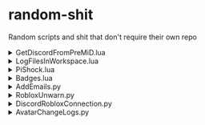 # random-shit
Random scripts and shit that don't require their own repo

<details>
  <summary>GetDiscordFromPreMiD.lua</summary>
  <blockquote>
    <a href="/data/GetDiscordFromPreMiD.lua">Link</a><br>
    If the user has PreMiD installed then it will print/grab some user info.<br>
    Example:<br>
    <img width=690 alt="image" src="https://user-images.githubusercontent.com/67937010/208335348-84c2de5d-c9a8-42f1-832a-af556241ccd8.png">
  </blockquote>
</details>

<details>
  <summary>LogFilesInWorkspace.lua</summary>
  <blockquote>
    <a href="/data/WorkspaceLog/LogFilesInWorkspace.lua">Link</a><br>
    Will save to file any whitelisted files to a file<br>
    To export saved data use this <a href="/data/WorkspaceLog/ExportLoggedFiles.lua">RLua script</a> or <a href="/data/WorkspaceLog/ExportLoggedFiles.py">Python script</a><br>
  </blockquote>
</details>

<details>
  <summary>PiShock.lua</summary>
  <blockquote>
    <a href="/libs/PiShock.lua">Link</a><br>
    Library for PiShock<br>
    <img height=420 src="https://github.com/Roblox-Thot/random-shit/assets/67937010/38e66160-8e98-4f05-8d98-ec04bb777873">
  </blockquote>
</details>

<details>
  <summary>Badges.lua</summary>
  <blockquote>
    <a href="/data/Badges.lua">Link</a><br>
    Roblox script to grab all the Roblox badge ids in the current game
  </blockquote>
</details>

<details>
  <summary>AddEmails.py</summary>
  <blockquote>
    <a href="/data/AddEmails.py">Link</a><br>
    Python script to add a random email to your Roblox account.<br>
    You do require a domain with email forwarding to somewhere you can read all the emails.
  </blockquote>
</details>

<details>
  <summary>RobloxUnwarn.py</summary>
  <blockquote>
    <a href="/data/RobloxUnwarn.py">Link</a><br>
    Python script to show a way to restore a Roblox account after a warn or waited out ban.
  </blockquote>
</details>

<details>
  <summary>DiscordRobloxConnection.py</summary>
  <blockquote>
    <a href="/data/DiscordRobloxConnection.py">Link</a><br>
    Python script to host a site to allow mass authenticating Roblox accounts for Discord.<br>
    Recommended method is to use <a href=https://github.com/ic3w0lf22/Roblox-Account-Manager>ic3w0lf22/Roblox-Account-Manager</a> and click the "Open URL" with "http://127.0.0.1/"<br>
    <a href='https://i.imgur.com/bXELV3Z.png'><img height=200 src='https://i.imgur.com/bXELV3Z.png'></a>
  </blockquote>
</details>

<details>
  <summary>AvatarChangeLogs.py</summary>
  <blockquote>
    <a href="/data/AvatarChangeLogs.py">Link</a><br>
    Python script to host a site to allow mass authenticating Roblox accounts for Discord.<br>
    <a href='https://i.imgur.com/lcu7yFf.png'><img height=420 src='https://i.imgur.com/lcu7yFf.png'></a>
  </blockquote>
</details>
